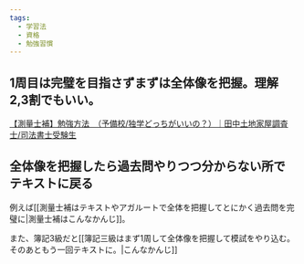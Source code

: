 ```yaml
---
tags:
  - 学習法
  - 資格
  - 勉強習慣
---
```

## 1周目は完璧を目指さずまずは全体像を把握。理解2,3割でもいい。
[【測量士補】勉強方法　（予備校/独学どっちがいいの？）｜田中土地家屋調査士/司法書士受験生](https://note.com/y_tanaka_office/n/na2894ba0b88d)

## 全体像を把握したら過去問やりつつ分からない所でテキストに戻る

例えば[[測量士補はテキストやアガルートで全体を把握してとにかく過去問を完璧に|測量士補はこんなかんじ]]。

また、簿記3級だと[[簿記三級はまず1周して全体像を把握して模試をやり込む。そのあともう一回テキストに。|こんなかんじ]] 